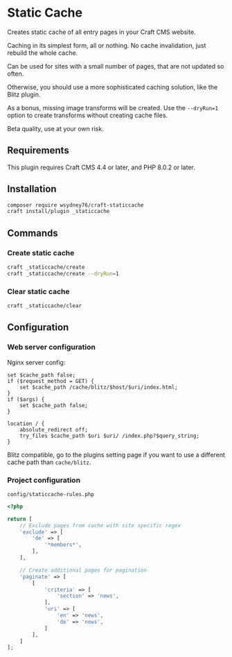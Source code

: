 # Static Cache

Creates static cache of all entry pages in your Craft CMS website.

Caching in its simplest form, all or nothing. No cache invalidation, just rebuild the whole cache.

Can be used for sites with a small number of pages, that are not updated so often.

Otherwise, you should use a more sophisticated caching solution, like the Blitz plugin.

As a bonus, missing image transforms will be created. Use the `--dryRun=1` option to create transforms without creating cache files.

Beta quality, use at your own risk.

## Requirements

This plugin requires Craft CMS 4.4 or later, and PHP 8.0.2 or later.


## Installation

```bash
composer require wsydney76/craft-staticcache
craft install/plugin _staticcache
```

## Commands

### Create static cache

```bash
craft _staticcache/create
craft _staticcache/create --dryRun=1
```

### Clear static cache

```bash
craft _staticcache/clear
```

## Configuration

### Web server configuration

Nginx server config:

```nginx
set $cache_path false;
if ($request_method = GET) {
    set $cache_path /cache/blitz/$host/$uri/index.html;
}
if ($args) {
    set $cache_path false;
}

location / {
    absolute_redirect off;
    try_files $cache_path $uri $uri/ /index.php?$query_string;
}
```

Blitz compatible, go to the plugins setting page if you want to use a different cache path than `cache/blitz`.

### Project configuration

`config/staticcache-rules.php`

```php
<?php

return [
    // Exclude pages from cache with site specific regex
    'exclude' => [
        'de' => [
            '*members*',
        ],
    ],

    // Create additional pages for pagination
    'paginate' => [
        [
            'criteria' => [
                'section' => 'news',
            ],
            'uri' => [
                'en' => 'news',
                'de' => 'news',
            ]
        ],
    ]
];
```



